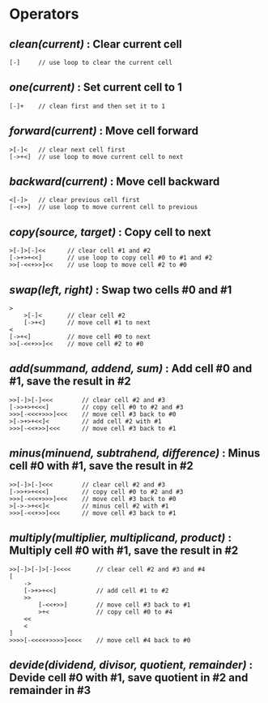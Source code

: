 # Operators

## *clean(current)* : Clear current cell

    [-]     // use loop to clear the current cell

## *one(current)* : Set current cell to 1

    [-]+    // clean first and then set it to 1

## *forward(current)* : Move cell forward

    >[-]<   // clear next cell first
    [->+<]  // use loop to move current cell to next

## *backward(current)* : Move cell backward

    <[-]>   // clear previous cell first
    [-<+>]  // use loop to move current cell to previous

## *copy(source, target)* : Copy cell to next

    >[-]>[-]<<      // clear cell #1 and #2
    [->+>+<<]       // use loop to copy cell #0 to #1 and #2
    >>[-<<+>>]<<    // use loop to move cell #2 to #0

## *swap(left, right)* : Swap two cells #0 and #1

    >
        >[-]<       // clear cell #2
        [->+<]      // move cell #1 to next
    <
    [->+<]          // move cell #0 to next
    >>[-<<+>>]<<    // move cell #2 to #0

## *add(summand, addend, sum)* : Add cell #0 and #1, save the result in #2

    >>[-]>[-]<<<        // clear cell #2 and #3
    [->>+>+<<<]         // copy cell #0 to #2 and #3
    >>>[-<<<+>>>]<<<    // move cell #3 back to #0
    >[->+>+<<]<         // add cell #2 with #1
    >>>[-<<+>>]<<<      // move cell #3 back to #1

## *minus(minuend, subtrahend, difference)* : Minus cell #0 with #1, save the result in #2

    >>[-]>[-]<<<        // clear cell #2 and #3
    [->>+>+<<<]         // copy cell #0 to #2 and #3
    >>>[-<<<+>>>]<<<    // move cell #3 back to #0
    >[->->+<<]<         // minus cell #2 with #1
    >>>[-<<+>>]<<<      // move cell #3 back to #1

## *multiply(multiplier, multiplicand, product)* : Multiply cell #0 with #1, save the result in #2

    >>[-]>[-]>[-]<<<<       // clear cell #2 and #3 and #4
    [
        ->
        [->+>+<<]           // add cell #1 to #2
        >>
            [-<<+>>]        // move cell #3 back to #1
            >+<             // copy cell #0 to #4
        <<
        <
    ]
    >>>>[-<<<<+>>>>]<<<<    // move cell #4 back to #0

## *devide(dividend, divisor, quotient, remainder)* : Devide cell #0 with #1, save quotient in #2 and remainder in #3







